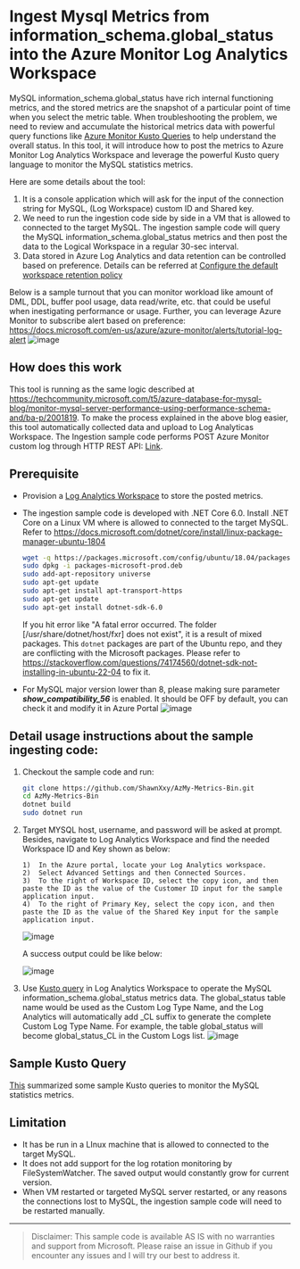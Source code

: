 # Ingest Mysql Metrics from information_schema.global_status into the Azure Monitor Log Analytics Workspace

MySQL information_schema.global_status have rich internal functioning metrics, and the stored metrics are the snapshot of a particular point of time when you select the metric table. When troubleshooting the problem, we need to review and accumulate the historical metrics data with powerful query functions like [Azure Monitor Kusto Queries](https://docs.microsoft.com/en-us/azure/azure-monitor/log-query/query-language) to help understand the overall status. In this tool, it will introduce how to post the metrics to Azure Monitor Log Analytics Workspace and leverage the powerful Kusto query language to monitor the MySQL statistics metrics.

Here are some details about the tool:
1. It is a console application which will ask for the input of the connection string for MySQL, (Log Workspace) custom ID and Shared key. 
2. We need to run the ingestion code side by side in a VM that is allowed to connected to the target MySQL. The ingestion sample code will query the MySQL information_schema.global_status metrics and then post the data to the Logical Workspace in a regular 30-sec interval.
3. Data stored in Azure Log Analytics and data retention can be controlled based on preference. Details can be referred at [Configure the default workspace retention policy](https://learn.microsoft.com/en-us/azure/azure-monitor/logs/data-retention-archive?tabs=portal-1%2Cportal-2)

Below is a sample turnout that you can monitor workload like amount of DML, DDL, buffer pool usage, data read/write, etc. that could be useful when inestigating performance or usage.
Further, you can leverage Azure Monitor to subscribe alert based on preference: https://docs.microsoft.com/en-us/azure/azure-monitor/alerts/tutorial-log-alert
![image](https://user-images.githubusercontent.com/17153057/188049380-867e90b2-5e2d-4ae4-a2b9-ad3c247f71e7.png)

## How does this work
This tool is running as the same logic described at https://techcommunity.microsoft.com/t5/azure-database-for-mysql-blog/monitor-mysql-server-performance-using-performance-schema-and/ba-p/2001819.
To make the process explained in the above blog easier, this tool automatically collected data and upload to Log Analyticas Workspace.
The Ingestion sample code performs POST Azure Monitor custom log through HTTP REST API: [Link](https://docs.microsoft.com/en-us/azure/azure-monitor/platform/data-collector-api).


## Prerequisite
- Provision a [Log Analytics Workspace](https://docs.microsoft.com/en-us/azure/azure-monitor/learn/quick-create-workspace) to store the posted metrics. 
- The ingestion sample code is developed with .NET Core 6.0. Install .NET Core on a Linux VM where is allowed to connected to the target MySQL. Refer to https://docs.microsoft.com/dotnet/core/install/linux-package-manager-ubuntu-1804
  
    ```bash
    wget -q https://packages.microsoft.com/config/ubuntu/18.04/packages-microsoft-prod.deb -O packages-microsoft-prod.deb
    sudo dpkg -i packages-microsoft-prod.deb
    sudo add-apt-repository universe
    sudo apt-get update
    sudo apt-get install apt-transport-https
    sudo apt-get update
    sudo apt-get install dotnet-sdk-6.0
    ```
    If you hit error like "A fatal error occurred. The folder [/usr/share/dotnet/host/fxr] does not exist", it is a result of mixed packages.
    This `dotnet` packages are part of the Ubuntu repo, and they are conflicting with the Microsoft packages.  Please refer to https://stackoverflow.com/questions/74174560/dotnet-sdk-not-installing-in-ubuntu-22-04 to fix it.
    
- For MySQL major version lower than 8, please making sure parameter ***show_compatibility_56*** is enabled. It should be OFF by default, you can check it and modify it in Azure Portal
    ![image](https://user-images.githubusercontent.com/17153057/188105338-3c0bede3-512e-439f-b16a-41ae14bf1670.png)


## Detail usage instructions about the sample ingesting code:
1. Checkout the sample code and run:
    ```bash
    git clone https://github.com/ShawnXxy/AzMy-Metrics-Bin.git
    cd AzMy-Metrics-Bin
    dotnet build
    sudo dotnet run
    ```
   
2. Target MYSQL host, username, and password will be asked at prompt. Besides, navigate to Log Analytics Workspace and find the needed Workspace ID and Key shown as below: 
    ```text
    1)	In the Azure portal, locate your Log Analytics workspace.
    2)	Select Advanced Settings and then Connected Sources.
    3)	To the right of Workspace ID, select the copy icon, and then paste the ID as the value of the Customer ID input for the sample application input.
    4)	To the right of Primary Key, select the copy icon, and then paste the ID as the value of the Shared Key input for the sample application input.
    ```  
  
    ![image](https://user-images.githubusercontent.com/17153057/185856549-c74cee3a-9e97-4f51-b072-074a6511b9f3.png)

    A success output could be like below:

    ![image](https://user-images.githubusercontent.com/17153057/188066376-21807748-049f-4f28-94e2-aed8f36f3627.png)
   
3. Use [Kusto query](https://docs.microsoft.com/en-us/azure/data-explorer/kusto/query/) in Log Analytics Workspace to operate the MySQL information_schema.global_status metrics data. The global_status table name would be used as the Custom Log Type Name, and the Log Analytics will automatically add _CL suffix to generate the complete Custom Log Type Name. For example, the  table global_status will become global_status_CL in the Custom Logs list. 
    ![image](https://user-images.githubusercontent.com/17153057/188055029-ad604272-3709-4ccc-b9c6-70a02cdf8db3.png)

## Sample Kusto Query 
[This](/Use%20Case%20and%20Sample%20Kusto%20Query.md) summarized some sample Kusto queries to monitor the MySQL statistics metrics.

## Limitation
* It has be run in a LInux machine that is allowed to connected to the target MySQL.
* It does not add support for the log rotation monitoring by FileSystemWatcher. The saved output would constantly grow for current version.
* When VM restarted or targeted MySQL server restarted, or any reasons the connections lost to MySQL, the ingestion sample code will need to be restarted manually.


---


>Disclaimer: This sample code is available AS IS with no warranties and support from Microsoft. Please raise an issue in Github if you encounter any issues and I will try our best to address it.











